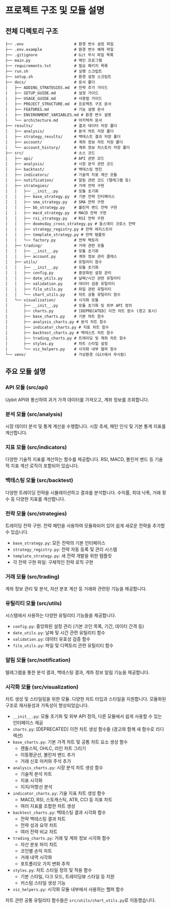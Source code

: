 # 프로젝트 구조 및 모듈 설명

## 전체 디렉토리 구조

```
├── .env                      # 환경 변수 설정 파일
├── .env.example              # 환경 변수 예제 파일
├── .gitignore                # Git 무시 파일 목록
├── main.py                   # 메인 프로그램
├── requirements.txt          # 필요 패키지 목록
├── run.sh                    # 실행 스크립트
├── setup.sh                  # 환경 설정 스크립트
├── docs/                     # 문서 폴더
│   ├── ADDING_STRATEGIES.md  # 전략 추가 가이드
│   ├── SETUP_GUIDE.md        # 설정 가이드 
│   ├── USAGE_GUIDE.md        # 사용법 가이드
│   ├── PROJECT_STRUCTURE.md  # 프로젝트 구조 문서
│   ├── FEATURES.md           # 기능 설명 문서
│   ├── ENVIRONMENT_VARIABLES.md # 환경 변수 설명
│   └── architecture.md       # 아키텍처 문서
├── results/                  # 결과 데이터 저장 폴더
│   ├── analysis/             # 분석 차트 저장 폴더
│   ├── strategy_results/     # 백테스트 결과 저장 폴더
│   ├── account/              # 계좌 정보 차트 저장 폴더
│   └── account_history/      # 계좌 정보 히스토리 저장 폴더
├── src/                      # 소스 코드
│   ├── api/                  # API 관련 코드
│   ├── analysis/             # 시장 분석 관련 코드
│   ├── backtest/             # 백테스팅 엔진
│   ├── indicators/           # 기술적 지표 계산 모듈
│   ├── notification/         # 알림 관련 코드 (텔레그램 등)
│   ├── strategies/           # 거래 전략 구현
│   │   ├── __init__.py       # 모듈 초기화
│   │   ├── base_strategy.py  # 기본 전략 인터페이스
│   │   ├── sma_strategy.py   # SMA 전략 구현
│   │   ├── bb_strategy.py    # 볼린저 밴드 전략 구현
│   │   ├── macd_strategy.py  # MACD 전략 구현
│   │   ├── rsi_strategy.py   # RSI 전략 구현
│   │   ├── doomsday_cross_strategy.py # 둠스데이 크로스 전략
│   │   ├── strategy_registry.py # 전략 레지스트리
│   │   ├── template_strategy.py # 전략 템플릿
│   │   └── factory.py        # 전략 팩토리
│   ├── trading/              # 거래 관련 모듈
│   │   ├── __init__.py       # 모듈 초기화
│   │   ├── account.py        # 계좌 정보 관리 클래스
│   ├── utils/                # 유틸리티 함수
│   │   ├── __init__.py       # 모듈 초기화
│   │   ├── config.py         # 중앙화된 설정 관리
│   │   ├── date_utils.py     # 날짜/시간 관련 유틸리티
│   │   ├── validation.py     # 데이터 검증 유틸리티
│   │   ├── file_utils.py     # 파일 관련 유틸리티
│   │   └── chart_utils.py    # 차트 공통 유틸리티 함수
│   └── visualization/        # 시각화 모듈
│       ├── __init__.py       # 모듈 초기화 및 외부 API 정의
│       ├── charts.py         # [DEPRECATED] 이전 차트 함수 (경고 표시)
│       ├── base_charts.py    # 기본 차트 함수
│       ├── analysis_charts.py # 분석 차트 함수 
│       ├── indicator_charts.py # 지표 차트 함수
│       ├── backtest_charts.py # 백테스트 차트 함수
│       ├── trading_charts.py # 트레이딩 및 계좌 차트 함수
│       ├── styles.py         # 차트 스타일 설정
│       └── viz_helpers.py    # 시각화 내부 헬퍼 함수
└── venv/                     # 가상환경 (Git에서 무시됨)
```

## 주요 모듈 설명

### API 모듈 (src/api)
Upbit API와 통신하여 과거 가격 데이터를 가져오고, 계좌 정보를 조회합니다.

### 분석 모듈 (src/analysis)
시장 데이터 분석 및 통계 계산을 수행합니다. 시장 추세, 패턴 인식 및 기본 통계 지표를 계산합니다.

### 지표 모듈 (src/indicators)
다양한 기술적 지표를 계산하는 함수를 제공합니다. RSI, MACD, 볼린저 밴드 등 기술적 지표 계산 로직이 포함되어 있습니다.

### 백테스팅 모듈 (src/backtest)
다양한 트레이딩 전략을 시뮬레이션하고 결과를 분석합니다. 수익률, 최대 낙폭, 거래 횟수 등 다양한 지표를 계산합니다.

### 전략 모듈 (src/strategies)
트레이딩 전략 구현. 전략 패턴을 사용하여 모듈화되어 있어 쉽게 새로운 전략을 추가할 수 있습니다.
- `base_strategy.py`: 모든 전략의 기본 인터페이스
- `strategy_registry.py`: 전략 자동 등록 및 관리 시스템
- `template_strategy.py`: 새 전략 개발을 위한 템플릿
- 각 전략 구현 파일: 구체적인 전략 로직 구현

### 거래 모듈 (src/trading)
계좌 정보 관리 및 분석, 자산 분포 계산 등 거래와 관련된 기능을 제공합니다.

### 유틸리티 모듈 (src/utils)
시스템에서 사용하는 다양한 유틸리티 기능들을 제공합니다.
- `config.py`: 중앙화된 설정 관리 (기본 코인 목록, 기간, 데이터 간격 등)
- `date_utils.py`: 날짜 및 시간 관련 유틸리티 함수
- `validation.py`: 데이터 유효성 검증 함수
- `file_utils.py`: 파일 및 디렉토리 관련 유틸리티 함수

### 알림 모듈 (src/notification)
텔레그램을 통한 분석 결과, 백테스팅 결과, 계좌 정보 알림 기능을 제공합니다.

### 시각화 모듈 (src/visualization)
차트 생성 및 스타일링을 위한 모듈. 다양한 차트 타입과 스타일을 지원합니다. 모듈화된 구조로 재사용성과 가독성이 향상되었습니다.

- `__init__.py`: 모듈 초기화 및 외부 API 정의, 다른 모듈에서 쉽게 사용할 수 있는 인터페이스 제공
- `charts.py`: [DEPRECATED] 이전 차트 생성 함수들 (경고와 함께 새 함수로 리디렉션)
- `base_charts.py`: 기본 가격 차트 및 공통 차트 요소 생성 함수
  - 캔들스틱, OHLC, 라인 차트 그리기
  - 이동평균선, 볼린저 밴드 추가
  - 거래 신호 마커와 주석 추가
- `analysis_charts.py`: 시장 분석 차트 생성 함수
  - 기술적 분석 차트
  - 지표 시각화
  - 지지/저항선 분석
- `indicator_charts.py`: 기술 지표 차트 생성 함수
  - MACD, RSI, 스토캐스틱, ATR, CCI 등 지표 차트
  - 여러 지표를 조합한 차트 생성
- `backtest_charts.py`: 백테스팅 결과 시각화 함수
  - 전략 백테스팅 결과 차트
  - 전략 성과 요약 차트
  - 여러 전략 비교 차트
- `trading_charts.py`: 거래 및 계좌 정보 시각화 함수
  - 자산 분포 파이 차트
  - 코인별 손익 차트
  - 거래 내역 시각화
  - 포트폴리오 가치 변화 추적
- `styles.py`: 차트 스타일 정의 및 적용 함수
  - 기본 스타일, 다크 모드, 트레이딩뷰 스타일 등 지원
  - 커스텀 스타일 생성 기능
- `viz_helpers.py`: 시각화 모듈 내부에서 사용하는 헬퍼 함수

차트 관련 공통 유틸리티 함수들은 `src/utils/chart_utils.py`로 이동했습니다. 